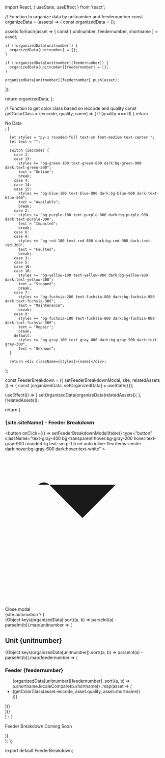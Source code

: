 import React, { useState, useEffect } from 'react';

// Function to organize data by unitnumber and feedernumber
const organizeData = (assets) => {
  const organizedData = {};

  assets.forEach(asset => {
    const { unitnumber, feedernumber, shortname } = asset;

    if (!organizedData[unitnumber]) {
      organizedData[unitnumber] = {};
    }

    if (!organizedData[unitnumber][feedernumber]) {
      organizedData[unitnumber][feedernumber] = [];
    }

    organizedData[unitnumber][feedernumber].push(asset);
  });

  return organizedData;
};

// Function to get color class based on ieccode and quality
const getColorClass = (ieccode, quality, name) => {
    if (quality === 0) {
        return <div className="py-1 rounded-full text-sm font-medium bg-gray-100 text-center text-gray-800 dark:bg-gray-900 dark:text-gray-300">No Data</div>;
      }
    
      let styles = "py-1 rounded-full text-sm font-medium text-center ";
      let text = "";
    
      switch (ieccode) {
        case 1:
        case 13:
          styles += "bg-green-100 text-green-800 dark:bg-green-900 dark:text-green-300";
          text = "Online";
          break;
        case 4:
        case 14:
        case 15:
          styles += "bg-blue-100 text-blue-800 dark:bg-blue-900 dark:text-blue-300";
          text = "Available";
          break;
        case 2:
          styles += "bg-purple-100 text-purple-800 dark:bg-purple-900 dark:text-purple-300";
          text = "Impacted";
          break;
        case 6:
        case 9:
          styles += "bg-red-100 text-red-800 dark:bg-red-900 dark:text-red-300";
          text = "Faulted";
          break;
        case 3:
        case 5:
        case 10:
        case 16:
          styles += "bg-yellow-100 text-yellow-800 dark:bg-yellow-900 dark:text-yellow-300";
          text = "Stopped";
          break;
        case 7:
          styles += "bg-fuchsia-200 text-fuchsia-800 dark:bg-fuchsia-950 dark:text-fuchsia-300";
          text = "Maintenance";
          break;
        case 8:
          styles += "bg-fuchsia-100 text-fuchsia-800 dark:bg-fuchsia-800 dark:text-fuchsia-300";
          text = "Repair";
          break;
        default:
          styles += "bg-gray-100 text-gray-800 dark:bg-gray-900 dark:text-gray-300";
          text = "Unknown";
      }
    
      return <div className={styles}>{name}</div>;
};

const FeederBreakdown = ({ setFeederBreakdownModal, site, relatedAssets }) => {
  const [organizedData, setOrganizedData] = useState({});

  useEffect(() => {
    setOrganizedData(organizeData(relatedAssets));
  }, [relatedAssets]);

  return (
    <div className="flex justify-center m-5">
      <div
        id="defaultModal"
        className="fixed inset-0 z-50 flex items-center justify-center w-full h-full bg-black bg-opacity-50"
      >
        <div className="relative p-4 w-full max-w-2xl h-full md:h-auto">
          <div className="relative p-4 bg-white rounded-lg shadow dark:bg-gray-800 sm:p-5 border border-gray-600">
            <div className="flex justify-between items-center pb-4 mb-4 rounded-t border-b sm:mb-5 dark:border-gray-600">
              <h3 className="inline-flex items-center text-lg font-semibold text-gray-900 dark:text-white">
                {site.siteName} - Feeder Breakdown
              </h3>
              <button
                onClick={() => setFeederBreakdownModal(false)}
                type="button"
                className="text-gray-400 bg-transparent hover:bg-gray-200 hover:text-gray-900 rounded-lg text-sm p-1.5 ml-auto inline-flex items-center dark:hover:bg-gray-600 dark:hover:text-white"
              >
                <svg aria-hidden="true" className="w-5 h-5" fill="currentColor" viewBox="0 0 20 20" xmlns="http://www.w3.org/2000/svg">
                  <path fillRule="evenodd" d="M4.293 4.293a1 1 0 011.414 0L10 8.586l4.293-4.293a1 1 111.414 1.414L11.414 10l4.293 4.293a1 1 01-1.414 1.414L10 11.414l-4.293 4.293a1 1 01-1.414-1.414L8.586 10 4.293 5.707a1 1 0 010-1.414z" clipRule="evenodd"></path>
                </svg>
                <span className="sr-only">Close modal</span>
              </button>
            </div>
            {site.automation ? (
            <div className="grid gap-4">
              {Object.keys(organizedData).sort((a, b) => parseInt(a) - parseInt(b)).map(unitnumber => (
                <div key={unitnumber} className="p-4 border border-gray-300 rounded-lg">
                  <h2 className="text-lg font-bold dark:text-gray-200 text-black">Unit {unitnumber}</h2>
                  <div className="grid grid-cols-1 sm:grid-cols-2 md:grid-cols-3 lg:grid-cols-4 gap-2">
                    {Object.keys(organizedData[unitnumber]).sort((a, b) => parseInt(a) - parseInt(b)).map(feedernumber => (
                      <div key={feedernumber} className="p-2 border border-gray-200 rounded-lg">
                        <h3 className="text-md font-semibold dark:text-gray-200 text-black">Feeder {feedernumber}</h3>
                        <ul className="list-none pl-0">
                          {organizedData[unitnumber][feedernumber]
                          .sort((a, b) => a.shortname.localeCompare(b.shortname))
                          .map(asset => (
                            <li key={asset.assetid} className="mt-1">
                              {getColorClass(asset.ieccode, asset.quality, asset.shortname)}
                            </li>
                          ))}
                        </ul>
                      </div>
                    ))}
                  </div>
                </div>
              ))}
            </div>
            ) : (<p className="text-center text-xl dark:text-gray-200 text-black"> Feeder Breakdown Coming Soon</p>)}
          </div>
        </div>
      </div>
    </div>
  );
};

export default FeederBreakdown;
